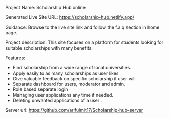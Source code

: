 Project Name: Scholarship Hub online

Generated Live Site URL: https://scholarship-hub.netlify.app/

Guidance: Browse to the live site link and follow the f.a.q section in home page. 


Project description: This site focuses on a platform for students looking for suitable scholarships with many benefits. 


Features:
<ul>
<li>Find scholarship from a wide range of local universities. </li>
<li>Apply easily to as many scholarships as user likes</li>
<li>Give valuable feedback on specific scholarship if user will</li>
<li>Separate dashboard for users, moderator and admin.</li>
<li>Role based separate login</li>
<li>Managing user applications any time if needed.</li>
<li>Deleting unwanted applications of a user .</li>
</ul>


Server url: https://github.com/arifulmit17/Scholarship-hub-server
